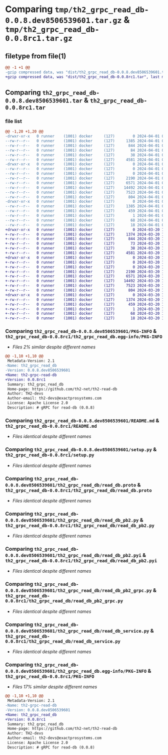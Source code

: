 # Comparing `tmp/th2_grpc_read_db-0.0.8.dev8506539601.tar.gz` & `tmp/th2_grpc_read_db-0.0.8rc1.tar.gz`

## filetype from file(1)

```diff
@@ -1 +1 @@
-gzip compressed data, was "dist/th2_grpc_read_db-0.0.8.dev8506539601.tar", last modified: Mon Apr  1 09:45:14 2024, max compression
+gzip compressed data, was "dist/th2_grpc_read_db-0.0.8rc1.tar", last modified: Wed Mar 20 12:06:11 2024, max compression
```

## Comparing `th2_grpc_read_db-0.0.8.dev8506539601.tar` & `th2_grpc_read_db-0.0.8rc1.tar`

### file list

```diff
@@ -1,20 +1,20 @@
-drwxr-xr-x   0 runner    (1001) docker     (127)        0 2024-04-01 09:45:14.000000 th2_grpc_read_db-0.0.8.dev8506539601/
--rw-r--r--   0 runner    (1001) docker     (127)     1385 2024-04-01 09:45:14.000000 th2_grpc_read_db-0.0.8.dev8506539601/PKG-INFO
--rw-r--r--   0 runner    (1001) docker     (127)      844 2024-04-01 09:43:58.000000 th2_grpc_read_db-0.0.8.dev8506539601/README.md
--rw-r--r--   0 runner    (1001) docker     (127)       84 2024-04-01 09:43:58.000000 th2_grpc_read_db-0.0.8.dev8506539601/package_info.json
--rw-r--r--   0 runner    (1001) docker     (127)       38 2024-04-01 09:45:14.000000 th2_grpc_read_db-0.0.8.dev8506539601/setup.cfg
--rw-r--r--   0 runner    (1001) docker     (127)     4581 2024-04-01 09:43:58.000000 th2_grpc_read_db-0.0.8.dev8506539601/setup.py
-drwxr-xr-x   0 runner    (1001) docker     (127)        0 2024-04-01 09:45:14.000000 th2_grpc_read_db-0.0.8.dev8506539601/th2_grpc_read_db/
--rw-r--r--   0 runner    (1001) docker     (127)        0 2024-04-01 09:45:13.000000 th2_grpc_read_db-0.0.8.dev8506539601/th2_grpc_read_db/__init__.py
--rw-r--r--   0 runner    (1001) docker     (127)        0 2024-04-01 09:45:13.000000 th2_grpc_read_db-0.0.8.dev8506539601/th2_grpc_read_db/py.typed
--rw-r--r--   0 runner    (1001) docker     (127)     2190 2024-04-01 09:43:58.000000 th2_grpc_read_db-0.0.8.dev8506539601/th2_grpc_read_db/read_db.proto
--rw-r--r--   0 runner    (1001) docker     (127)     6571 2024-04-01 09:45:13.000000 th2_grpc_read_db-0.0.8.dev8506539601/th2_grpc_read_db/read_db_pb2.py
--rw-r--r--   0 runner    (1001) docker     (127)    14492 2024-04-01 09:45:13.000000 th2_grpc_read_db-0.0.8.dev8506539601/th2_grpc_read_db/read_db_pb2.pyi
--rw-r--r--   0 runner    (1001) docker     (127)     7523 2024-04-01 09:45:13.000000 th2_grpc_read_db-0.0.8.dev8506539601/th2_grpc_read_db/read_db_pb2_grpc.py
--rw-r--r--   0 runner    (1001) docker     (127)      804 2024-04-01 09:44:57.000000 th2_grpc_read_db-0.0.8.dev8506539601/th2_grpc_read_db/read_db_service.py
-drwxr-xr-x   0 runner    (1001) docker     (127)        0 2024-04-01 09:45:14.000000 th2_grpc_read_db-0.0.8.dev8506539601/th2_grpc_read_db.egg-info/
--rw-r--r--   0 runner    (1001) docker     (127)     1385 2024-04-01 09:45:13.000000 th2_grpc_read_db-0.0.8.dev8506539601/th2_grpc_read_db.egg-info/PKG-INFO
--rw-r--r--   0 runner    (1001) docker     (127)      459 2024-04-01 09:45:14.000000 th2_grpc_read_db-0.0.8.dev8506539601/th2_grpc_read_db.egg-info/SOURCES.txt
--rw-r--r--   0 runner    (1001) docker     (127)        1 2024-04-01 09:45:13.000000 th2_grpc_read_db-0.0.8.dev8506539601/th2_grpc_read_db.egg-info/dependency_links.txt
--rw-r--r--   0 runner    (1001) docker     (127)       68 2024-04-01 09:45:13.000000 th2_grpc_read_db-0.0.8.dev8506539601/th2_grpc_read_db.egg-info/requires.txt
--rw-r--r--   0 runner    (1001) docker     (127)       18 2024-04-01 09:45:13.000000 th2_grpc_read_db-0.0.8.dev8506539601/th2_grpc_read_db.egg-info/top_level.txt
+drwxr-xr-x   0 runner    (1001) docker     (127)        0 2024-03-20 12:06:11.000000 th2_grpc_read_db-0.0.8rc1/
+-rw-r--r--   0 runner    (1001) docker     (127)     1374 2024-03-20 12:06:11.000000 th2_grpc_read_db-0.0.8rc1/PKG-INFO
+-rw-r--r--   0 runner    (1001) docker     (127)      844 2024-03-20 12:04:47.000000 th2_grpc_read_db-0.0.8rc1/README.md
+-rw-r--r--   0 runner    (1001) docker     (127)       73 2024-03-20 12:04:47.000000 th2_grpc_read_db-0.0.8rc1/package_info.json
+-rw-r--r--   0 runner    (1001) docker     (127)       38 2024-03-20 12:06:11.000000 th2_grpc_read_db-0.0.8rc1/setup.cfg
+-rw-r--r--   0 runner    (1001) docker     (127)     4581 2024-03-20 12:04:47.000000 th2_grpc_read_db-0.0.8rc1/setup.py
+drwxr-xr-x   0 runner    (1001) docker     (127)        0 2024-03-20 12:06:11.000000 th2_grpc_read_db-0.0.8rc1/th2_grpc_read_db/
+-rw-r--r--   0 runner    (1001) docker     (127)        0 2024-03-20 12:06:11.000000 th2_grpc_read_db-0.0.8rc1/th2_grpc_read_db/__init__.py
+-rw-r--r--   0 runner    (1001) docker     (127)        0 2024-03-20 12:06:11.000000 th2_grpc_read_db-0.0.8rc1/th2_grpc_read_db/py.typed
+-rw-r--r--   0 runner    (1001) docker     (127)     2190 2024-03-20 12:04:47.000000 th2_grpc_read_db-0.0.8rc1/th2_grpc_read_db/read_db.proto
+-rw-r--r--   0 runner    (1001) docker     (127)     6571 2024-03-20 12:06:10.000000 th2_grpc_read_db-0.0.8rc1/th2_grpc_read_db/read_db_pb2.py
+-rw-r--r--   0 runner    (1001) docker     (127)    14492 2024-03-20 12:06:10.000000 th2_grpc_read_db-0.0.8rc1/th2_grpc_read_db/read_db_pb2.pyi
+-rw-r--r--   0 runner    (1001) docker     (127)     7523 2024-03-20 12:06:10.000000 th2_grpc_read_db-0.0.8rc1/th2_grpc_read_db/read_db_pb2_grpc.py
+-rw-r--r--   0 runner    (1001) docker     (127)      804 2024-03-20 12:05:48.000000 th2_grpc_read_db-0.0.8rc1/th2_grpc_read_db/read_db_service.py
+drwxr-xr-x   0 runner    (1001) docker     (127)        0 2024-03-20 12:06:11.000000 th2_grpc_read_db-0.0.8rc1/th2_grpc_read_db.egg-info/
+-rw-r--r--   0 runner    (1001) docker     (127)     1374 2024-03-20 12:06:11.000000 th2_grpc_read_db-0.0.8rc1/th2_grpc_read_db.egg-info/PKG-INFO
+-rw-r--r--   0 runner    (1001) docker     (127)      459 2024-03-20 12:06:11.000000 th2_grpc_read_db-0.0.8rc1/th2_grpc_read_db.egg-info/SOURCES.txt
+-rw-r--r--   0 runner    (1001) docker     (127)        1 2024-03-20 12:06:11.000000 th2_grpc_read_db-0.0.8rc1/th2_grpc_read_db.egg-info/dependency_links.txt
+-rw-r--r--   0 runner    (1001) docker     (127)       68 2024-03-20 12:06:11.000000 th2_grpc_read_db-0.0.8rc1/th2_grpc_read_db.egg-info/requires.txt
+-rw-r--r--   0 runner    (1001) docker     (127)       18 2024-03-20 12:06:11.000000 th2_grpc_read_db-0.0.8rc1/th2_grpc_read_db.egg-info/top_level.txt
```

### Comparing `th2_grpc_read_db-0.0.8.dev8506539601/PKG-INFO` & `th2_grpc_read_db-0.0.8rc1/th2_grpc_read_db.egg-info/PKG-INFO`

 * *Files 2% similar despite different names*

```diff
@@ -1,10 +1,10 @@
 Metadata-Version: 2.1
-Name: th2_grpc_read_db
-Version: 0.0.8.dev8506539601
+Name: th2-grpc-read-db
+Version: 0.0.8rc1
 Summary: th2_grpc_read_db
 Home-page: https://github.com/th2-net/th2-read-db
 Author: TH2-devs
 Author-email: th2-devs@exactprosystems.com
 License: Apache License 2.0
 Description: # gRPC for read-db (0.0.8)
```

### Comparing `th2_grpc_read_db-0.0.8.dev8506539601/README.md` & `th2_grpc_read_db-0.0.8rc1/README.md`

 * *Files identical despite different names*

### Comparing `th2_grpc_read_db-0.0.8.dev8506539601/setup.py` & `th2_grpc_read_db-0.0.8rc1/setup.py`

 * *Files identical despite different names*

### Comparing `th2_grpc_read_db-0.0.8.dev8506539601/th2_grpc_read_db/read_db.proto` & `th2_grpc_read_db-0.0.8rc1/th2_grpc_read_db/read_db.proto`

 * *Files identical despite different names*

### Comparing `th2_grpc_read_db-0.0.8.dev8506539601/th2_grpc_read_db/read_db_pb2.py` & `th2_grpc_read_db-0.0.8rc1/th2_grpc_read_db/read_db_pb2.py`

 * *Files identical despite different names*

### Comparing `th2_grpc_read_db-0.0.8.dev8506539601/th2_grpc_read_db/read_db_pb2.pyi` & `th2_grpc_read_db-0.0.8rc1/th2_grpc_read_db/read_db_pb2.pyi`

 * *Files identical despite different names*

### Comparing `th2_grpc_read_db-0.0.8.dev8506539601/th2_grpc_read_db/read_db_pb2_grpc.py` & `th2_grpc_read_db-0.0.8rc1/th2_grpc_read_db/read_db_pb2_grpc.py`

 * *Files identical despite different names*

### Comparing `th2_grpc_read_db-0.0.8.dev8506539601/th2_grpc_read_db/read_db_service.py` & `th2_grpc_read_db-0.0.8rc1/th2_grpc_read_db/read_db_service.py`

 * *Files identical despite different names*

### Comparing `th2_grpc_read_db-0.0.8.dev8506539601/th2_grpc_read_db.egg-info/PKG-INFO` & `th2_grpc_read_db-0.0.8rc1/PKG-INFO`

 * *Files 17% similar despite different names*

```diff
@@ -1,10 +1,10 @@
 Metadata-Version: 2.1
-Name: th2-grpc-read-db
-Version: 0.0.8.dev8506539601
+Name: th2_grpc_read_db
+Version: 0.0.8rc1
 Summary: th2_grpc_read_db
 Home-page: https://github.com/th2-net/th2-read-db
 Author: TH2-devs
 Author-email: th2-devs@exactprosystems.com
 License: Apache License 2.0
 Description: # gRPC for read-db (0.0.8)
```

